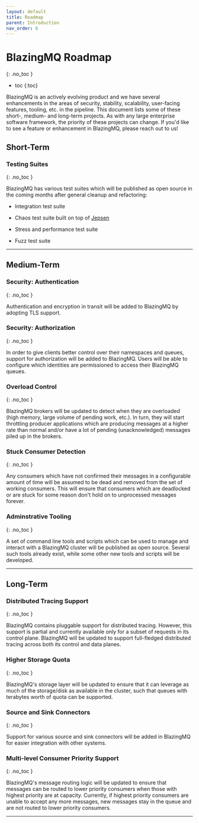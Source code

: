 ```yaml
---
layout: default
title: Roadmap
parent: Introduction
nav_order: 6
---
```


# BlazingMQ Roadmap
{: .no_toc }

* toc
{:toc}

BlazingMQ is an actively evolving product and we have several enhancements in the areas of security, stability, scalability, user-facing
features, tooling, etc. in the pipeline. This document lists some of these short-, medium- and
long-term projects. As with any large enterprise software framework, the priority
of these projects can change. If you'd like to see a feature or enhancement in
BlazingMQ, please reach out to us!

## Short-Term

### Testing Suites
{: .no_toc }

BlazingMQ has various test suites which will be published as open source in the
coming months after general cleanup and refactoring:

- Integration test suite

- Chaos test suite built on top of [Jepsen](https://github.com/jepsen-io/jepsen)

- Stress and performance test suite

- Fuzz test suite

---

## Medium-Term

### Security: Authentication
{: .no_toc }

Authentication and encryption in transit will be added to BlazingMQ by adopting
TLS support.

### Security: Authorization
{: .no_toc }

In order to give clients better control over their namespaces and queues,
support for authorization will be added to BlazingMQ. Users will be able to
configure which identities are permissioned to access their BlazingMQ queues.

### Overload Control
{: .no_toc }

BlazingMQ brokers will be updated to detect when they are overloaded (high
memory, large volume of pending work, etc.). In turn, they will start
throttling producer applications which are producing messages at a higher rate than normal
and/or have a lot of pending (unacknowledged) messages piled up in the brokers.

### Stuck Consumer Detection
{: .no_toc }

Any consumers which have not confirmed their messages in a configurable amount
of time will be assumed to be dead and removed from the set of working
consumers. This will ensure that consumers which are deadlocked or are stuck
for some reason don't hold on to unprocessed messages forever.

### Adminstrative Tooling
{: .no_toc }

A set of command line tools and scripts which can be used to manage and interact with a BlazingMQ cluster will be published as open source. Several such tools already exist, while some other new tools and scripts will be developed.

---

## Long-Term

### Distributed Tracing Support
{: .no_toc }

BlazingMQ contains pluggable support for distributed tracing. However, this
support is partial and currently available only for a subset of requests in its
control plane. BlazingMQ will be updated to support full-fledged distributed tracing across both its control and data planes.

### Higher Storage Quota
{: .no_toc }

BlazingMQ's storage layer will be updated to ensure that it can leverage as much
of the storage/disk as available in the cluster, such that queues with
terabytes worth of quota can be supported.

### Source and Sink Connectors
{: .no_toc }

Support for various source and sink connectors will be added in BlazingMQ for
easier integration with other systems.

### Multi-level Consumer Priority Support
{: .no_toc }

BlazingMQ's message routing logic will be updated to ensure that messages can be routed to lower priority consumers when those with highest priority are at capacity. Currently, if highest priority consumers are unable to accept any more messages, new messages stay in the queue and are not routed to lower priority consumers.

---
